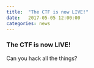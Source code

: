 ```yaml
---
title:  "The CTF is now LIVE!"
date:   2017-05-05 12:00:00
categories: news
---
```


### The CTF is now LIVE!
Can you hack all the things?